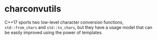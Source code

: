 # charconvutils
C++17 sports two low-level character conversion functions,  `std::from_chars` and `std::to_chars`, but they have a usage model that can be easily improved using the power of templates.

